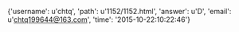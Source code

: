 {'username': u'chtq', 'path': u'1152/1152.html', 'answer': u'D', 'email': u'chtq199644@163.com', 'time': '2015-10-22:10:22:46'}